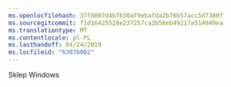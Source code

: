 ```yaml
---
ms.openlocfilehash: 37f8007d4b7b30af9ebafda2b76b57acc5d7380f
ms.sourcegitcommit: f1d16425528e237257ca3b58eb49217a514849ea
ms.translationtype: MT
ms.contentlocale: pl-PL
ms.lasthandoff: 04/24/2019
ms.locfileid: "63876002"
---
```

Sklep Windows